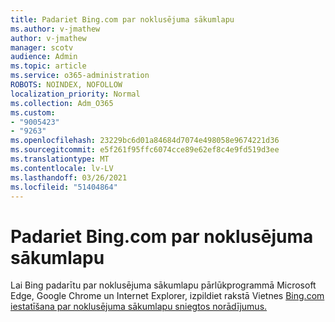 ```yaml
---
title: Padariet Bing.com par noklusējuma sākumlapu
ms.author: v-jmathew
author: v-jmathew
manager: scotv
audience: Admin
ms.topic: article
ms.service: o365-administration
ROBOTS: NOINDEX, NOFOLLOW
localization_priority: Normal
ms.collection: Adm_O365
ms.custom:
- "9005423"
- "9263"
ms.openlocfilehash: 23229bc6d01a84684d7074e498058e9674221d36
ms.sourcegitcommit: e5f261f95ffc6074cce89e62ef8c4e9fd519d3ee
ms.translationtype: MT
ms.contentlocale: lv-LV
ms.lasthandoff: 03/26/2021
ms.locfileid: "51404864"
---
```

# <a name="make-bingcom-the-default-home-page"></a>Padariet Bing.com par noklusējuma sākumlapu

Lai Bing padarītu par noklusējuma sākumlapu pārlūkprogrammā Microsoft Edge, Google Chrome un Internet Explorer, izpildiet rakstā Vietnes [Bing.com iestatīšana par noklusējuma sākumlapu sniegtos norādījumus.](https://go.microsoft.com/fwlink/?linkid=2149816)
